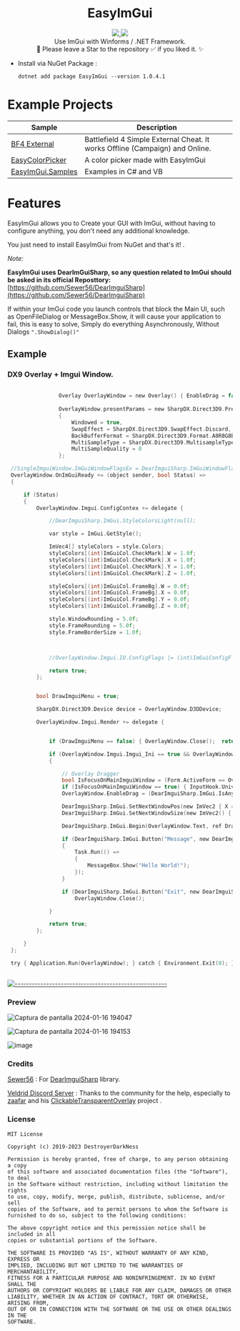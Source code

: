 <h1 align="center">EasyImGui</h1>
<p align="center">
  <a href="https://github.com/DestroyerDarkNess/RenderSpy/blob/master/LICENSE">
    <img src="https://img.shields.io/github/license/Rebzzel/kiero.svg?style=flat-square"/>
  </a>
   <img src="https://img.shields.io/badge/platform-Windows-0078d7.svg"/>
  <br>
  Use ImGui with Winforms / .NET Framework.
  <br>
  💠 Please leave a Star to the repository ✅ if you liked it. ✨
</p>

- Install via NuGet Package :
  ```
  dotnet add package EasyImGui --version 1.0.4.1
  ```

# Example Projects

| Sample | Description       |
|----------|---------------|
| [BF4 External](https://github.com/DestroyerDarkNess/BF4-External)| Battlefield 4 Simple External Cheat. It works Offline (Campaign) and Online. |
| [EasyColorPicker](https://github.com/DestroyerDarkNess/EasyColorPicker)| A color picker made with EasyImGui |
| [EasyImGui.Samples](https://github.com/DestroyerDarkNess/EasyImGui/tree/main/Samples/EasyImGui.Samples) | Examples in C# and VB |

# Features


EasyImGui allows you to Create your GUI with ImGui, without having to configure anything, you don't need any additional knowledge.

You just need to install EasyImGui from NuGet and that's it! .

 *Note:*

**EasyImGui uses DearImGuiSharp, so any question related to ImGui should be asked in its official Reposttory:** [https://github.com/Sewer56/DearImguiSharp](https://github.com/Sewer56/DearImguiSharp)

If within your ImGui code you launch controls that block the Main UI, such as OpenFileDialog or MessageBox.Show, it will cause your application to fail, this is easy to solve, Simply do everything Asynchronously, Without Dialogs ```".ShowDialog()"```

## Example

### DX9 Overlay + Imgui Window.

```C
  
                Overlay OverlayWindow = new Overlay() { EnableDrag = false, ResizableBorders = true, NoActiveWindow = true, ShowInTaskbar = true, AutoPresentParams = false };
              
                OverlayWindow.presentParams = new SharpDX.Direct3D9.PresentParameters()
                {
                    Windowed = true,
                    SwapEffect = SharpDX.Direct3D9.SwapEffect.Discard,
                    BackBufferFormat = SharpDX.Direct3D9.Format.A8R8G8B8,
                    MultiSampleType = SharpDX.Direct3D9.MultisampleType.None,
                    MultiSampleQuality = 0
                };

 //SingleImguiWindow.ImGuiWindowFlagsEx = DearImguiSharp.ImGuiWindowFlags.NoTitleBar;
 OverlayWindow.OnImGuiReady += (object sender, bool Status) =>
 {

     if (Status)
     {
         OverlayWindow.Imgui.ConfigContex += delegate {

             //DearImguiSharp.ImGui.StyleColorsLight(null);

             var style = ImGui.GetStyle();

             ImVec4[] styleColors = style.Colors;
             styleColors[(int)ImGuiCol.CheckMark].W = 1.0f;
             styleColors[(int)ImGuiCol.CheckMark].X = 1.0f;
             styleColors[(int)ImGuiCol.CheckMark].Y = 1.0f;
             styleColors[(int)ImGuiCol.CheckMark].Z = 1.0f;

             styleColors[(int)ImGuiCol.FrameBg].W = 0.0f;
             styleColors[(int)ImGuiCol.FrameBg].X = 0.0f;
             styleColors[(int)ImGuiCol.FrameBg].Y = 0.0f;
             styleColors[(int)ImGuiCol.FrameBg].Z = 0.0f;

             style.WindowRounding = 5.0f;
             style.FrameRounding = 5.0f;
             style.FrameBorderSize = 1.0f;



             //OverlayWindow.Imgui.IO.ConfigFlags |= (int)ImGuiConfigFlags.ViewportsEnable;

             return true;
         };


         bool DrawImguiMenu = true;

         SharpDX.Direct3D9.Device device = OverlayWindow.D3DDevice;

         OverlayWindow.Imgui.Render += delegate {


             if (DrawImguiMenu == false) { OverlayWindow.Close();  return true; }

             if (OverlayWindow.Imgui.Imgui_Ini == true && OverlayWindow.Imgui.IO != null)
             {

                 // Overlay Dragger
                 bool IsFocusOnMainImguiWindow = (Form.ActiveForm == OverlayWindow); // Old : DearImguiSharp.ImGui.IsWindowFocused((int)DearImguiSharp.ImGuiFocusedFlags.RootWindow);
                 if (IsFocusOnMainImguiWindow == true) { InputHook.Universal(OverlayWindow.Imgui.IO); }
                 OverlayWindow.EnableDrag = (DearImguiSharp.ImGui.IsAnyItemActive() == true) ? false : IsFocusOnMainImguiWindow;

                 DearImguiSharp.ImGui.SetNextWindowPos(new ImVec2 { X = 0, Y = 0 }, 0, new ImVec2 { X = 0, Y = 0 });
                 DearImguiSharp.ImGui.SetNextWindowSize(new ImVec2() { X = OverlayWindow.ClientSize.Width , Y = OverlayWindow.ClientSize.Height  }, 0);

                 DearImguiSharp.ImGui.Begin(OverlayWindow.Text, ref DrawImguiMenu, 0); // (int)ImGuiWindowFlags.NoResize | (int)ImGuiWindowFlags.NoMove | (int)ImGuiWindowFlags.NoCollapse | (int)ImGuiWindowFlags.NoBringToFrontOnFocus

                 if (DearImguiSharp.ImGui.Button("Message", new DearImguiSharp.ImVec2() { X = OverlayWindow.ClientSize.Width - 15, Y = 20 }))
                 {
                     Task.Run(() =>
                     {
                         MessageBox.Show("Hello World!");
                     });
                 }

                 if (DearImguiSharp.ImGui.Button("Exit", new DearImguiSharp.ImVec2() { X = OverlayWindow.ClientSize.Width - 15, Y = 20 }))
                     OverlayWindow.Close();

             }

             return true;
         };

     }
 };

 try { Application.Run(OverlayWindow); } catch { Environment.Exit(0); }
          
```

[![-----------------------------------------------------](https://raw.githubusercontent.com/andreasbm/readme/master/assets/lines/colored.png)](#table-of-contents)

### Preview

![Captura de pantalla 2024-01-16 194047](https://github.com/DestroyerDarkNess/EasyImGui/assets/32405118/1ce3f2e7-7480-4832-a459-a1397493a1a3)

![Captura de pantalla 2024-01-16 194153](https://github.com/DestroyerDarkNess/EasyImGui/assets/32405118/90fe71ea-9ec4-4f10-befe-2f95d83fac51)

![image](https://github.com/DestroyerDarkNess/EasyImGui/assets/32405118/9ba38227-e8c1-4e79-a949-55f5e83a8daf)

### Credits

[Sewer56](https://github.com/Sewer56/) : For [DearImguiSharp](https://github.com/Sewer56/DearImguiSharp) library.

[Veldrid Discord Server](https://discord.gg/s5EvvWJ) : Thanks to the community for the help, especially to [zaafar](https://github.com/zaafar/) and his [ClickableTransparentOverlay](https://github.com/zaafar/ClickableTransparentOverlay) project .

### License
```
MIT License

Copyright (c) 2019-2023 DestroyerDarkNess

Permission is hereby granted, free of charge, to any person obtaining a copy
of this software and associated documentation files (the "Software"), to deal
in the Software without restriction, including without limitation the rights
to use, copy, modify, merge, publish, distribute, sublicense, and/or sell
copies of the Software, and to permit persons to whom the Software is
furnished to do so, subject to the following conditions:

The above copyright notice and this permission notice shall be included in all
copies or substantial portions of the Software.

THE SOFTWARE IS PROVIDED "AS IS", WITHOUT WARRANTY OF ANY KIND, EXPRESS OR
IMPLIED, INCLUDING BUT NOT LIMITED TO THE WARRANTIES OF MERCHANTABILITY,
FITNESS FOR A PARTICULAR PURPOSE AND NONINFRINGEMENT. IN NO EVENT SHALL THE
AUTHORS OR COPYRIGHT HOLDERS BE LIABLE FOR ANY CLAIM, DAMAGES OR OTHER
LIABILITY, WHETHER IN AN ACTION OF CONTRACT, TORT OR OTHERWISE, ARISING FROM,
OUT OF OR IN CONNECTION WITH THE SOFTWARE OR THE USE OR OTHER DEALINGS IN THE
SOFTWARE.
```
